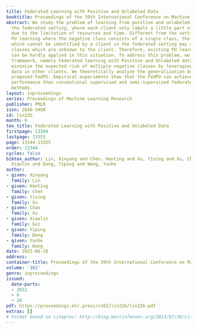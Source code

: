 ```yaml
---
title: Federated Learning with Positive and Unlabeled Data
booktitle: Proceedings of the 39th International Conference on Machine Learning
abstract: We study the problem of learning from positive and unlabeled (PU) data in
  the federated setting, where each client only labels a little part of their dataset
  due to the limitation of resources and time. Different from the settings in traditional
  PU learning where the negative class consists of a single class, the negative samples
  which cannot be identified by a client in the federated setting may come from multiple
  classes which are unknown to the client. Therefore, existing PU learning methods
  can be hardly applied in this situation. To address this problem, we propose a novel
  framework, namely Federated learning with Positive and Unlabeled data (FedPU), to
  minimize the expected risk of multiple negative classes by leveraging the labeled
  data in other clients. We theoretically analyze the generalization bound of the
  proposed FedPU. Empirical experiments show that the FedPU can achieve much better
  performance than conventional supervised and semi-supervised federated learning
  methods.
layout: inproceedings
series: Proceedings of Machine Learning Research
publisher: PMLR
issn: 2640-3498
id: lin22b
month: 0
tex_title: Federated Learning with Positive and Unlabeled Data
firstpage: 13344
lastpage: 13355
page: 13344-13355
order: 13344
cycles: false
bibtex_author: Lin, Xinyang and Chen, Hanting and Xu, Yixing and Xu, Chao and Gui,
  Xiaolin and Deng, Yiping and Wang, Yunhe
author:
- given: Xinyang
  family: Lin
- given: Hanting
  family: Chen
- given: Yixing
  family: Xu
- given: Chao
  family: Xu
- given: Xiaolin
  family: Gui
- given: Yiping
  family: Deng
- given: Yunhe
  family: Wang
date: 2022-06-28
address:
container-title: Proceedings of the 39th International Conference on Machine Learning
volume: '162'
genre: inproceedings
issued:
  date-parts:
  - 2022
  - 6
  - 28
pdf: https://proceedings.mlr.press/v162/lin22b/lin22b.pdf
extras: []
# Format based on citeproc: http://blog.martinfenner.org/2013/07/30/citeproc-yaml-for-bibliographies/
---
```

